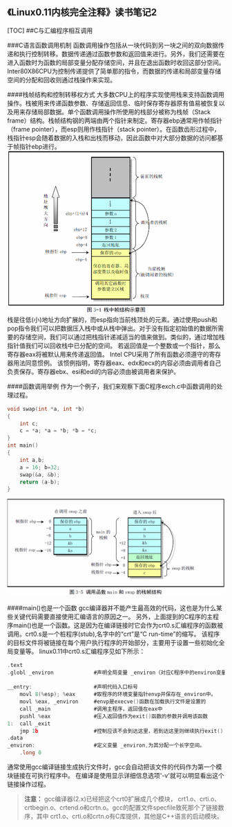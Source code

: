 《Linux0.11内核完全注释》读书笔记2
----------------------------------------------
[TOC]
##C与汇编程序相互调用

###C语言函数调用机制
函数调用操作包括从一块代码到另一块之间的双向数据传递和执行控制转移。数据传递通过函数参数和返回值来进行。另外，我们还需要在进入函数时为函数的局部变量分配存储空间，并且在退出函数时收回这部分空间。Inter80X86CPU为控制传递提供了简单那的指令，而数据的传递和局部变量存储空间的分配和回收则通过栈操作来实现。

####栈帧结构和控制转移权方式
大多数CPU上的程序实现使用栈来支持函数调用操作。栈被用来传递函数参数、存储返回信息、临时保存寄存器原有值易被恢复以及用来存储局部数据。单个函数调用操作所使用的栈部分被称为栈帧（Stack frame）结构。栈帧结构钢的两端由两个指针来制定。寄存器ebp通常用作帧指针（frame pointer），而esp则用作栈指针（stack pointer）。在函数齿形过程中，栈指针esp会随着数据的入栈和出栈而移动，因此函数中对大部分数据的访问都基于帧指针ebp进行。
![](image/stackframe.png)
栈是往低(小)地址方向扩展的，而esp指向当前栈顶处的元素。通过使用push和pop指令我们可以把数据压入栈中或从栈中弹出。对于没有指定初始值的数据所需要的存储空间，我们可以通过把栈指针递减适当的值来做到。类似的，通过增加栈指针值我们可以回收栈中已分配的空间。
若返回值是一个整数或一个指针，那么寄存器eax将被默认用来传递返回值。
Intel CPU采用了所有函数必须遵守的寄存器用法同意惯例。
该惯例指明，寄存器eax、edx和ecx的内容必须由调用者自己负责保存。寄存器ebx、esi和edi的内容必须由被调用者来保护。

####函数调用举例
作为一个例子，我们来观察下面C程序exch.c中函数调用的处理过程。

```c
void swap(int *a, int *b)
{
	int c;
	c = *a; *a = *b; *b = *c; 
}
int main()
{
	int a,b;
	a = 16; b=32;
	swap(&a, &b);
	return (a-b);
}
```
![](image/函数调用栈帧结构.png)

####main()也是一个函数
gcc编译器并不能产生最高效的代码，这也是为什么某些关键代码需要直接使用汇编语言的原因之一。
另外，上面提到的C程序的主程序main()也是一个函数。这是因为在编译链接时它会作为crt0.s汇编程序的函数被
调用。crt0.s是一个桩程序(stub),名字中的“crt”是“C run-time”的缩写。
该程序的目标文件将被链接在每个用户执行程序的开始部分，主要用于设置一些初始化全局变量等。
linux0.11中crt0.s汇编程序见如下所示：

```c
.text
.globl _environ				#声明全局变量 _environ（对应C程序中的environ变量）。

__entry:					#声明代码入口标号
	movl 8(%esp); %eax		#取程序的环境变量指针envp并保存在_environ中。
	movl %eax, _environ 	#envp是execve()函数在加载执行文件是设置的
	call _main				#调用主程序，返回值在eax中
	pushl %eax				#压入返回值作为exit()函数的参数并调用该函数
1:	call _exit				
	jmp 1b					#控制应该不会到达这里，若到达这里则继续执行exit()
.data
_environ:					#定义变量 _environ,为其分配一个长字空间。
	.long 0
```
通常使用gcc编译链接生成执行文件时，gcc会自动把该文件的代码作为第一个模块链接在可执行程序中。
在编译是使用显示详细信息选项'-v'就可以明显看出这个链接操作过程。

>**注意：** gcc编译器(2.x)已经把这个crt0扩展成几个模块，
crt1.o、crti.o、crtbegin.o、crtend.o和crtn.o。gcc的配置文件specfile致死那个了链接数序，其中
crt1.o、crti.o和crtn.o有C库提供，其他是C++语言的启动模块。